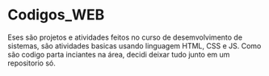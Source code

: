 # Codigos_WEB

Eses são projetos e atividades feitos no curso de desemvolvimento de sistemas, são atividades basicas usando linguagem HTML, CSS e JS. Como são codigo parta inciantes na área, decidi deixar tudo junto em um repositorio só.
